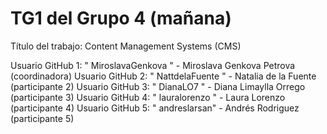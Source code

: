 # TG1 del Grupo 4 (mañana)
Título del trabajo: Content Management Systems (CMS)

Usuario GitHub 1: " MiroslavaGenkova " - Miroslava Genkova Petrova (coordinadora)
Usuario GitHub 2: " NattdelaFuente " - Natalia de la Fuente (participante 2)
Usuario GitHub 3: " DianaLO7 " - Diana Limaylla Orrego (participante 3)
Usuario GitHub 4: " lauralorenzo " - Laura Lorenzo (participante 4)
Usuario GitHub 5: " andreslarsan" - Andrés Rodriguez (participante 5) 
